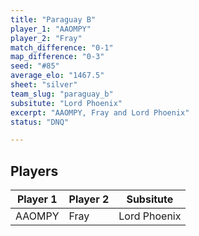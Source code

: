 ```yaml
---
title: "Paraguay B"
player_1: "AAOMPY"
player_2: "Fray"
match_difference: "0-1"
map_difference: "0-3"
seed: "#85"
average_elo: "1467.5"
sheet: "silver"
team_slug: "paraguay_b"
subsitute: "Lord Phoenix"
excerpt: "AAOMPY, Fray and Lord Phoenix"
status: "DNQ"

---
```

## Players

| Player 1 | Player 2 | Subsitute |
| -- | -- | -- |
| AAOMPY | Fray | Lord Phoenix |
